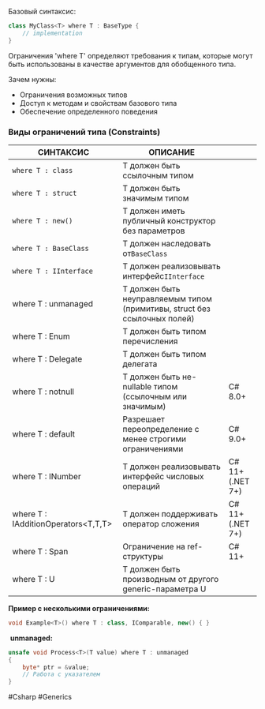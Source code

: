 
Базовый синтаксис:

```C#
class MyClass<T> where T : BaseType {
    // implementation
}
```

Ограничения 'where T' определяют требования к типам, которые могут быть использованы в качестве аргументов для обобщенного типа.

Зачем нужны:

 - Ограничения возможных типов
 - Доступ к методам и свойствам базового типа
 - Обеспечение определенного поведения


### Виды ограничений типа (Constraints)

| СИНТАКСИС                           | ОПИСАНИЕ                                                                  |                  |
| ----------------------------------- | ------------------------------------------------------------------------- | ---------------- |
| `where T : class`                   | T должен быть ссылочным типом                                             |                  |
| `where T : struct`                  | T должен быть значимым типом                                              |                  |
| `where T : new()`                   | T должен иметь публичный конструктор без параметров                       |                  |
| `where T : BaseClass`               | T должен наследовать от`BaseClass`                                        |                  |
| `where T : IInterface`              | T должен реализовывать интерфейс`IInterface`                              |                  |
| where T : unmanaged                 | T должен быть неуправляемым типом (примитивы, struct без ссылочных полей) |                  |
| where T : Enum                      | T должен быть типом перечисления                                          |                  |
| where T : Delegate                  | T должен быть типом делегата                                              |                  |
| where T : notnull                   | T должен быть не-nullable типом (ссылочным или значимым)                  | C# 8.0+          |
| where T : default                   | Разрешает переопределение с менее строгими ограничениями                  | C# 9.0+          |
| where T : INumber<T>                | T должен реализовывать интерфейс числовых операций                        | C# 11+ (.NET 7+) |
| where T : IAdditionOperators<T,T,T> | T должен поддерживать оператор сложения                                   | C# 11+ (.NET 7+) |
| where T : Span<T>                   | Ограничение на ref-структуры                                              | C# 11+           |
| where T : U                         | T должен быть производным от другого generic-параметра U                  |                  |

**Пример с несколькими ограничениями:**

```C#
void Example<T>() where T : class, IComparable, new() { }
```

 **unmanaged:**

```C#
unsafe void Process<T>(T value) where T : unmanaged 
{
    byte* ptr = &value;
    // Работа с указателем
}
```

#Csharp #Generics 